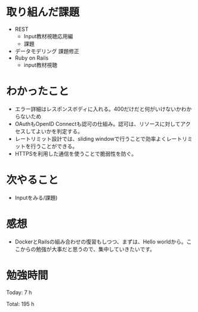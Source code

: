 # 取り組んだ課題

* REST
  * Input教材視聴応用編
  * 課題
* データモデリング 課題修正
* Ruby on Rails
  * input教材視聴

# わかったこと

* エラー詳細はレスポンスボディに入れる。400だけだと何がいけないかわからないため
* OAuthもOpenID Connectも認可の仕組み。認可は、リソースに対してアクセスしてよいかを判定する。
* レートリミット設計では、sliding windowで行うことで効率よくレートリミットを行うことができる。
* HTTPSを利用した通信を使うことで脆弱性を防ぐ。

# 次やること

* Inputをみる/課題)

# 感想

* DockerとRailsの組み合わせの復習もしつつ、まずは、Hello worldから。ここからの勉強が大事だと思うので、集中していきたいです。

# 勉強時間

Today: 7 h

Total: 195 h

